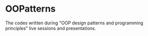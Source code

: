 # OOPatterns
The codes written during "OOP design patterns and programming principles" live sessions and presentations.
